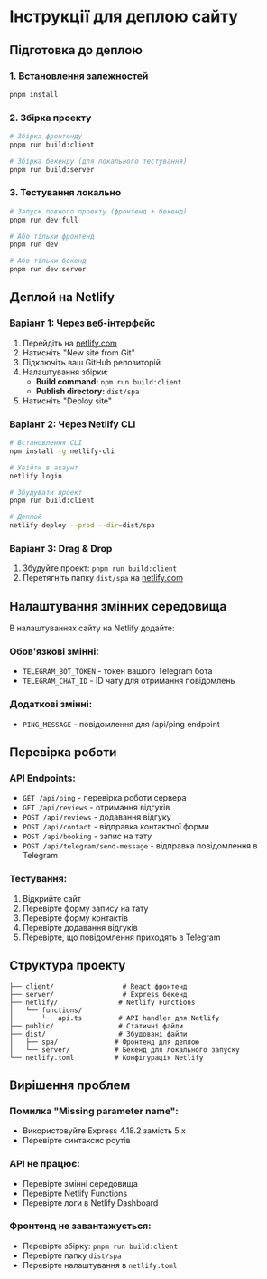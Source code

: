 # Інструкції для деплою сайту

## Підготовка до деплою

### 1. Встановлення залежностей
```bash
pnpm install
```

### 2. Збірка проекту
```bash
# Збірка фронтенду
pnpm run build:client

# Збірка бекенду (для локального тестування)
pnpm run build:server
```

### 3. Тестування локально
```bash
# Запуск повного проекту (фронтенд + бекенд)
pnpm run dev:full

# Або тільки фронтенд
pnpm run dev

# Або тільки бекенд
pnpm run dev:server
```

## Деплой на Netlify

### Варіант 1: Через веб-інтерфейс
1. Перейдіть на [netlify.com](https://netlify.com)
2. Натисніть "New site from Git"
3. Підключіть ваш GitHub репозиторій
4. Налаштування збірки:
   - **Build command:** `npm run build:client`
   - **Publish directory:** `dist/spa`
5. Натисніть "Deploy site"

### Варіант 2: Через Netlify CLI
```bash
# Встановлення CLI
npm install -g netlify-cli

# Увійти в акаунт
netlify login

# Збудувати проект
pnpm run build:client

# Деплой
netlify deploy --prod --dir=dist/spa
```

### Варіант 3: Drag & Drop
1. Збудуйте проект: `pnpm run build:client`
2. Перетягніть папку `dist/spa` на [netlify.com](https://netlify.com)

## Налаштування змінних середовища

В налаштуваннях сайту на Netlify додайте:

### Обов'язкові змінні:
- `TELEGRAM_BOT_TOKEN` - токен вашого Telegram бота
- `TELEGRAM_CHAT_ID` - ID чату для отримання повідомлень

### Додаткові змінні:
- `PING_MESSAGE` - повідомлення для /api/ping endpoint

## Перевірка роботи

### API Endpoints:
- `GET /api/ping` - перевірка роботи сервера
- `GET /api/reviews` - отримання відгуків
- `POST /api/reviews` - додавання відгуку
- `POST /api/contact` - відправка контактної форми
- `POST /api/booking` - запис на тату
- `POST /api/telegram/send-message` - відправка повідомлення в Telegram

### Тестування:
1. Відкрийте сайт
2. Перевірте форму запису на тату
3. Перевірте форму контактів
4. Перевірте додавання відгуків
5. Перевірте, що повідомлення приходять в Telegram

## Структура проекту

```
├── client/                 # React фронтенд
├── server/                 # Express бекенд
├── netlify/               # Netlify Functions
│   └── functions/
│       └── api.ts         # API handler для Netlify
├── public/                # Статичні файли
├── dist/                  # Збудовані файли
│   ├── spa/              # Фронтенд для деплою
│   └── server/           # Бекенд для локального запуску
└── netlify.toml          # Конфігурація Netlify
```

## Вирішення проблем

### Помилка "Missing parameter name":
- Використовуйте Express 4.18.2 замість 5.x
- Перевірте синтаксис роутів

### API не працює:
- Перевірте змінні середовища
- Перевірте Netlify Functions
- Перевірте логи в Netlify Dashboard

### Фронтенд не завантажується:
- Перевірте збірку: `pnpm run build:client`
- Перевірте папку `dist/spa`
- Перевірте налаштування в `netlify.toml`

